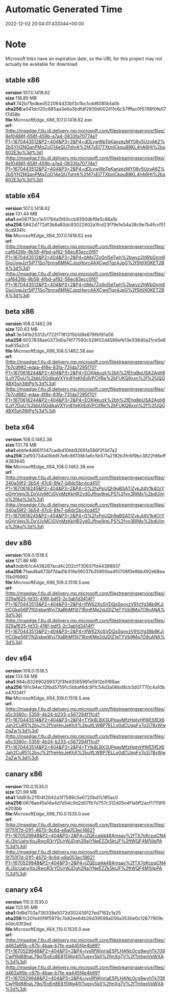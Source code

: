 # Automatic Generated Time
2022-12-02 20:04:07.433344+00:00

# Note
Microsoft links have an expiration date, so the URL for this project may not actually be available for download

## stable x86
**version**:107.0.1418.62  
**size**:118.89 MB  
**sha1**:742b71bdbed522094d33bf3cfbc1cdd6085b1a0b  
**sha256**:a041dcf20c885aa3e6a3bdfdf2939d002411c6c57fffac0f5768f0fe07f7d58b  
**file**:MicrosoftEdge_X86_107.0.1418.62.exe  
**url**:[http://msedge.f.tlu.dl.delivery.mp.microsoft.com/filestreamingservice/files/8e10486f-658f-459b-a7a4-0833fa70774e?P1=1670443512&P2=404&P3=2&P4=dDLywWpTeKanzezMY08v5UzvA6Z%2bSYH2NQanPMqZoO14eQU7ohrA%2f47xEl7TXbnlCkpu88KL4hA6Ht%2bo602E3g%3d%3d](http://msedge.f.tlu.dl.delivery.mp.microsoft.com/filestreamingservice/files/8e10486f-658f-459b-a7a4-0833fa70774e?P1=1670443512&P2=404&P3=2&P4=dDLywWpTeKanzezMY08v5UzvA6Z%2bSYH2NQanPMqZoO14eQU7ohrA%2f47xEl7TXbnlCkpu88KL4hA6Ht%2bo602E3g%3d%3d)  

## stable x64
**version**:107.0.1418.62  
**size**:131.44 MB  
**sha1**:ee067f3cc1e51764a0f40ccb9350dbf9e5c86a1b  
**sha256**:5842d772df3b8a80dc83022602a1fcd23f79e1e54a38c9e7b4fccf516cd934fc  
**file**:MicrosoftEdge_X64_107.0.1418.62.exe  
**url**:[http://msedge.f.tlu.dl.delivery.mp.microsoft.com/filestreamingservice/files/caf6426b-9b58-4fbd-af82-56ec83ecc0f6?P1=1670443512&P2=404&P3=2&P4=bMs7Zo0nl5eTwh%2bwvz2hWbGnm6GiuUowJzr5iP71So7bnns6MfACJpzHprc4AXCwdTqz4JpG%2f5ItlIX0KET2BA%3d%3d](http://msedge.f.tlu.dl.delivery.mp.microsoft.com/filestreamingservice/files/caf6426b-9b58-4fbd-af82-56ec83ecc0f6?P1=1670443512&P2=404&P3=2&P4=bMs7Zo0nl5eTwh%2bwvz2hWbGnm6GiuUowJzr5iP71So7bnns6MfACJpzHprc4AXCwdTqz4JpG%2f5ItlIX0KET2BA%3d%3d)  

## beta x86
**version**:108.0.1462.38  
**size**:120.63 MB  
**sha1**:3e341b25312cf722f7181315b1d9e878fbf91a56  
**sha256**:9027838ae0373d0a74f77590c528f02d4586efe13e338d0a21ce5e6ba635a2c5  
**file**:MicrosoftEdge_X86_108.0.1462.38.exe  
**url**:[http://msedge.f.tlu.dl.delivery.mp.microsoft.com/filestreamingservice/files/7b7cd982-edaa-4f8e-83fa-731da7295f70?P1=1670616244&P2=404&P3=2&P4=EOXjkkuzk%2bh%2fEhqBpUSA2Agh8tLoY7DuU%2bbU5GdikaVXYjn8YeKhEdVPCifRe%2bFUKQ6xxn%2f%2fJQG4BX5sh36tPg%3d%3d](http://msedge.f.tlu.dl.delivery.mp.microsoft.com/filestreamingservice/files/7b7cd982-edaa-4f8e-83fa-731da7295f70?P1=1670616244&P2=404&P3=2&P4=EOXjkkuzk%2bh%2fEhqBpUSA2Agh8tLoY7DuU%2bbU5GdikaVXYjn8YeKhEdVPCifRe%2bFUKQ6xxn%2f%2fJQG4BX5sh36tPg%3d%3d)  

## beta x64
**version**:108.0.1462.38  
**size**:131.78 MB  
**sha1**:ebbfe4d661f347cadbd10bb92691a586f2f3d7a2  
**sha256**:2af93734a09dd57e8c86138b1a6c5b571a2182b3fc6f9bc3822fd6eff4383645  
**file**:MicrosoftEdge_X64_108.0.1462.38.exe  
**url**:[http://msedge.f.tlu.dl.delivery.mp.microsoft.com/filestreamingservice/files/340a59f2-3b54-47c6-8fe7-b8dc5bc4cd45?P1=1670616245&P2=404&P3=2&P4=G%2fxPpUQh9qBSATlZykJt4V1k4OrYpGHrVejs3LDxVJvMCiGVnMzKkHR2ydGJfhw9reLPS%2fyn3RIMx%2bdUlmp%2fAg%3d%3d](http://msedge.f.tlu.dl.delivery.mp.microsoft.com/filestreamingservice/files/340a59f2-3b54-47c6-8fe7-b8dc5bc4cd45?P1=1670616245&P2=404&P3=2&P4=G%2fxPpUQh9qBSATlZykJt4V1k4OrYpGHrVejs3LDxVJvMCiGVnMzKkHR2ydGJfhw9reLPS%2fyn3RIMx%2bdUlmp%2fAg%3d%3d)  

## dev x86
**version**:109.0.1518.5  
**size**:121.88 MB  
**sha1**:bdbfb1c4436287acd4c202cf730937fd44398837  
**sha256**:7faed8a673bf7dad1b319e56037b35950ea4f0708f0e9bb492e68ea15b0f9992  
**file**:MicrosoftEdge_X86_109.0.1518.5.exe  
**url**:[http://msedge.f.tlu.dl.delivery.mp.microsoft.com/filestreamingservice/files/029af625-fd33-416f-bdf3-2c3ab1d3414f?P1=1670443513&P2=404&P3=2&P4=IfW62XoSVDQsSqovzV91cYg38b8KJiHCGkp56P7N2jsbwWvj7XaBhMfSt71RmKMe2dJDlZ1eTYVb9Mq7O9cANA%3d%3d](http://msedge.f.tlu.dl.delivery.mp.microsoft.com/filestreamingservice/files/029af625-fd33-416f-bdf3-2c3ab1d3414f?P1=1670443513&P2=404&P3=2&P4=IfW62XoSVDQsSqovzV91cYg38b8KJiHCGkp56P7N2jsbwWvj7XaBhMfSt71RmKMe2dJDlZ1eTYVb9Mq7O9cANA%3d%3d)  

## dev x64
**version**:109.0.1518.5  
**size**:133.58 MB  
**sha1**:984c832690299372f3fe93565991e5912e5f89ae  
**sha256**:191c94ec12fbd57591c5bbaf6dc9f1c54d3a06bd8cb3d07770c4a10be47034f7  
**file**:MicrosoftEdge_X64_109.0.1518.5.exe  
**url**:[http://msedge.f.tlu.dl.delivery.mp.microsoft.com/filestreamingservice/files/a5c3380c-5359-4b24-b233-c567294f11cd?P1=1670443514&P2=404&P3=2&P4=TYlk8LBX3UPeavMfzHqtvHfWE5fEX6Jah2CuR5%2byJ%2f1reHmJeKhX%2bulfLWBP7ELLo0dCUqpFx7o2j78xWw2gZw%3d%3d](http://msedge.f.tlu.dl.delivery.mp.microsoft.com/filestreamingservice/files/a5c3380c-5359-4b24-b233-c567294f11cd?P1=1670443514&P2=404&P3=2&P4=TYlk8LBX3UPeavMfzHqtvHfWE5fEX6Jah2CuR5%2byJ%2f1reHmJeKhX%2bulfLWBP7ELLo0dCUqpFx7o2j78xWw2gZw%3d%3d)  

## canary x86
**version**:110.0.1535.0  
**size**:121.99 MB  
**sha1**:1dd93c21104f2642a3f7589c5e6720bd7c185ac0  
**sha256**:0678ae45a14a4d7d54c9d2d07fb7d757c312d05e4f1a5ff2acf17119f5e203bb  
**file**:MicrosoftEdge_X86_110.0.1535.0.exe  
**url**:[http://msedge.f.tlu.dl.delivery.mp.microsoft.com/filestreamingservice/files/5f751f7d-01f1-4670-9c6d-e8a053ec1862?P1=1670529948&P2=404&P3=2&P4=jZQEcaikk48Amsay%2fTX7oKcpqCN44Li3IcUahyXpJRwoR3rYDUrWJDgh2RaiYNeEZZk5ktJF%2ftWQF4M1jjlpPA%3d%3d](http://msedge.f.tlu.dl.delivery.mp.microsoft.com/filestreamingservice/files/5f751f7d-01f1-4670-9c6d-e8a053ec1862?P1=1670529948&P2=404&P3=2&P4=jZQEcaikk48Amsay%2fTX7oKcpqCN44Li3IcUahyXpJRwoR3rYDUrWJDgh2RaiYNeEZZk5ktJF%2ftWQF4M1jjlpPA%3d%3d)  

## canary x64
**version**:110.0.1535.0  
**size**:133.95 MB  
**sha1**:0d9d703a736338e5072d302439127ed7162c1a25  
**sha256**:fc201e40f8f5979c7b82ee64b26d39598a056a3530e0c12677909ce0dc93f3ed  
**file**:MicrosoftEdge_X64_110.0.1535.0.exe  
**url**:[http://msedge.f.tlu.dl.delivery.mp.microsoft.com/filestreamingservice/files/d462a95b-c87b-4bae-b7fe-ea445f4e4b89?P1=1670529948&P2=404&P3=2&P4=iyxRfWjnriaE5PLHANc0cg9wyhTk709CwPRd88haL79q7EgEn8E815Wg4l1iTugxy5kII%2fmXg7V%2fTmIqoVpWXA%3d%3d](http://msedge.f.tlu.dl.delivery.mp.microsoft.com/filestreamingservice/files/d462a95b-c87b-4bae-b7fe-ea445f4e4b89?P1=1670529948&P2=404&P3=2&P4=iyxRfWjnriaE5PLHANc0cg9wyhTk709CwPRd88haL79q7EgEn8E815Wg4l1iTugxy5kII%2fmXg7V%2fTmIqoVpWXA%3d%3d)  

